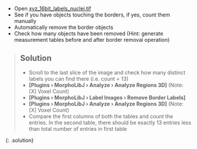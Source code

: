 - Open [xyz_16bit_labels_nuclei.tif](https://github.com/NEUBIAS/training-resources/raw/master/image_data/xyz_16bit_labels_nuclei.tif)
- See if you have objects touching the borders, if yes, count them manually
- Automatically remove the border objects
- Check how many objects have been removed (Hint: generate measurement tables before and after border removal operation)

> ## Solution
>
>
>
> - Scroll to the last slice of the image and check how many distinct labels you can find there (i.e. count = 13)
> - **[Plugins › MorphoLibJ › Analyze › Analyze Regions 3D]** (Note: [X] Voxel Count)
> - **[Plugins › MorphoLibJ › Label Images › Remove Border Labels]**
> - **[Plugins › MorphoLibJ › Analyze › Analyze Regions 3D]** (Note: [X] Voxel Count)
> - Compare the first columns of both the tables and count the entries. In the second table, there should be exactly 13 entries less than total number of entries in first table
>
{: .solution}
